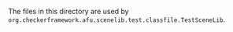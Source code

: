 The files in this directory are used by `org.checkerframework.afu.scenelib.test.classfile.TestSceneLib`.
